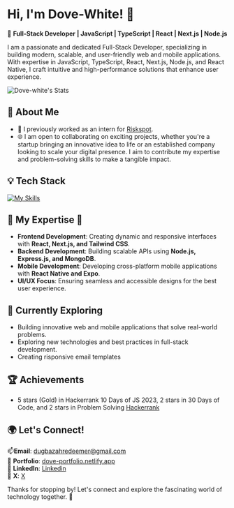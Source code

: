# Hi, I'm Dove-White! 👋

🚀 **Full-Stack Developer | JavaScript | TypeScript | React | Next.js | Node.js**  

I am a passionate and dedicated Full-Stack Developer, specializing in building modern, scalable, and user-friendly web and mobile applications. With expertise in JavaScript, TypeScript, React, Next.js, Node.js, and React Native, I craft intuitive and high-performance solutions that enhance user experience.

![Dove-white's Stats](https://github-readme-stats.vercel.app/api?username=Dove-white&theme=vue-dark&show_icons=true&hide_border=true&count_private=true)

## 🚀 About Me

- 🔭 I previously worked as an intern for [Riskspot](https://www.linkedin.com/company/riskspot/).
- 🌐 I am open to collaborating on exciting projects, whether you're a startup bringing an innovative idea to life or an established company looking to scale your digital presence. I aim to contribute my expertise and problem-solving skills to make a tangible impact.

## 💡 Tech Stack
[![My Skills](https://skillicons.dev/icons?i=js,ts,html,css,react,next,redux,tailwind,bootstrap,nodejs,express,mongodb,figma)](https://skillicons.dev)

## 🚀 My Expertise 🚀

- **Frontend Development**: Creating dynamic and responsive interfaces with **React, Next.js, and Tailwind CSS**.  
- **Backend Development**: Building scalable APIs using **Node.js, Express.js, and MongoDB**.  
- **Mobile Development**: Developing cross-platform mobile applications with **React Native and Expo**.  
- **UI/UX Focus**: Ensuring seamless and accessible designs for the best user experience.

## 🌱 Currently Exploring

  - Building innovative web and mobile applications that solve real-world problems.
  - Exploring new technologies and best practices in full-stack development. 
  - Creating risponsive email templates 

 ## 🏆 Achievements

- 5 stars (Gold) in Hackerrank 10 Days of JS 2023, 2 stars in 30 Days of Code, and 2 stars in Problem Solving  [Hackerrank](https://www.hackerrank.com/profile/dugbazahredeemer)


## 🌍 Let's Connect! 

📫**Email**: dugbazahredeemer@gmail.com  
🔗 **Portfolio**: [dove-portfolio.netlify.app](https://dove-portfolio.netlify.app/)  
💼 **LinkedIn**: [Linkedin](https://www.linkedin.com/in/redeemer-dugbazah-0137a72b1)  
💼 **X**: [X](https://x.com/RedeemerDuu/)  

Thanks for stopping by! Let's connect and explore the fascinating world of technology together. 🚀

